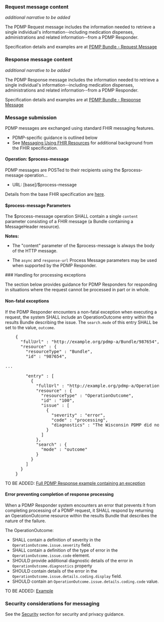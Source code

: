 
### Request message content
_additional narrative to be added_

The PDMP Request message includes the information needed to retrieve a single individual's information--including medication dispenses, administrations and related information--from a PDMP Responder. 

Specification details and examples are at [PDMP Bundle - Request Message](StructureDefinition-pdmp-bundle-request.html) 

### Response message content
 _additional narrative to be added_

The PDMP Response message includes the information needed to retrieve a single individual's information--including medication dispenses, administrations and related information--from a PDMP Responder. 

Specification details and examples are at [PDMP Bundle - Response Message](StructureDefinition-pdmp-bundle-response.html) 

<p></p>

### Message submission
PDMP messages are exchanged using standard FHIR messaging features. 
- PDMP-specific guidance is outlined below
- See [Messaging Using FHIR Resources](https://www.hl7.org/fhir/messaging.html) for additional background from the FHIR specification.

#### Operation: $process-message
PDMP messages are POSTed to their recipients using the $process-message operation...
* URL: [base]/$process-message

Details from the base FHIR specification are [here](https://www.hl7.org/fhir/operation-messageheader-process-message.html).

<p></p>

#### $process-message Parameters
The $process-message operation SHALL contain a single `content` parameter consisting of a FHIR message (a Bundle containing a MessageHeader resource).  

**Notes:** 

- The "content" parameter of the $process-message is always the body of the HTTP message.

- The `async` and `response-url` Process Message parameters may be used when supported by the PDMP Responder.

<p></p>
### Handling for processing exceptions

The section below provides guidance for PDMP Responders for responding in situations where the request cannot be processed in part or in whole.

#### Non-fatal exceptions

If the PDMP Responder encounters a non-fatal exception when executing a request, the system SHALL include an OperationOutcome entry within the results Bundle describing the issue. The `search.mode` of this entry SHALL  be set to the value, `outcome`.

<pre>
    {
      "fullUrl" : "http://example.org/pdmp-a/Bundle/987654",
      "resource" : {
        "resourceType" : "Bundle",
        "id" : "987654",

...

        "entry" : [
          {
            "fullUrl" : "http://example.org/pdmp-a/OperationOutcome/100",
            "resource" : {
              "resourceType" : "OperationOutcome",
              "id" : "100",
              "issue" : [
                {
                  "severity" : "error",
                  "code" : "processing",
                  "diagnostics" : "The Wisconsin PDMP did not respond within the timeout period. Returning only records from the Minnesota PDMP"
                }
              ]
            },
            "search" : {
              "mode" : "outcome"
            }
          }
        ]
      }
    }
</pre>

TO BE ADDED: [Full PDMP Response example containing an exception]()

<p></p>

#### Error preventing completion of response processing

When a PDMP Responder system encounters an error that prevents it from completing processing of a PDMP request, it  SHALL respond by returning an OperationOutcome resource within the results Bundle that describes the nature of the failure.

The OperationOutcome:

* SHALL contain a definition of severity in the `OperationOutcome.issue.severity` field. 
* SHALL contain a definition of the type of error in the `OperationOutcome.issue.code` element.
* SHOULD provide additional diagnostic details of the error in `OperationOutcome.diagnostics` property
* SHOULD contain details of the error in the `OperationOutcome.issue.details.coding.display` field.
* SHOULD contain an `OperationOutcome.issue.details.coding.code` value.

TO BE ADDED: [Example]()
<p></p>

### Security considerations for messaging

See the [Security](security.html) section for security and privacy guidance.


<br>